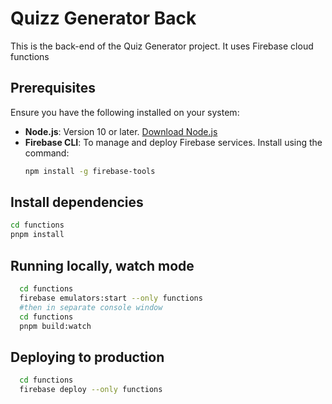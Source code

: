 # Quizz Generator Back

This is the back-end of the Quiz Generator project. It uses Firebase cloud functions

## Prerequisites

Ensure you have the following installed on your system:
- **Node.js**: Version 10 or later. [Download Node.js](https://nodejs.org/)
- **Firebase CLI**: To manage and deploy Firebase services. Install using the command:
  ```bash
  npm install -g firebase-tools
  ```
  
## Install dependencies

  ```bash
  cd functions
  pnpm install
  ```

## Running locally, watch mode

```bash
  cd functions
  firebase emulators:start --only functions
  #then in separate console window
  cd functions
  pnpm build:watch
  ```

## Deploying to production

```bash
  cd functions
  firebase deploy --only functions
  ```



